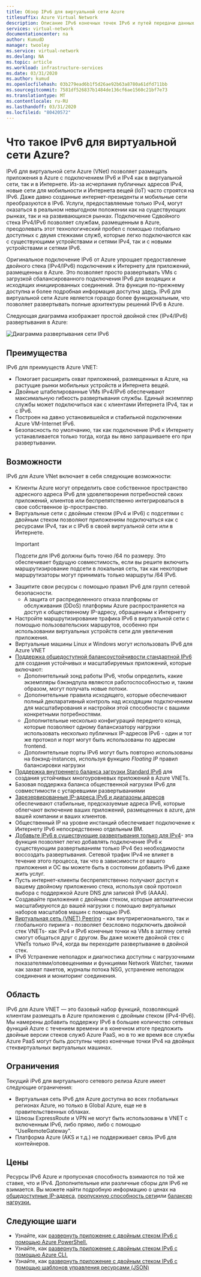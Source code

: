 ```yaml
---
title: Обзор IPv6 для виртуальной сети Azure
titlesuffix: Azure Virtual Network
description: Описание IPv6 конечных точек IPv6 и путей передачи данных в виртуальной сети Azure.
services: virtual-network
documentationcenter: na
author: KumudD
manager: twooley
ms.service: virtual-network
ms.devlang: NA
ms.topic: article
ms.workload: infrastructure-services
ms.date: 03/31/2020
ms.author: kumud
ms.openlocfilehash: 03b279ead6b1f5d26ae92b63a8780a61dfd711bb
ms.sourcegitcommit: 7581df526837b1484de136cf6ae1560c21bf7e73
ms.translationtype: MT
ms.contentlocale: ru-RU
ms.lasthandoff: 03/31/2020
ms.locfileid: "80420572"
---
```

# <a name="what-is-ipv6-for-azure-virtual-network"></a>Что такое IPv6 для виртуальной сети Azure?

IPv6 для виртуальной сети Azure (VNet) позволяет размещать приложения в Azure с подключением IPv6 и IPv4 как в виртуальной сети, так и в Интернете. Из-за исчерпания публичных адресов IPv4, новые сети для мобильности и Интернета вещей (IoT) часто строятся на IPv6. Даже давно созданные интернет-президенты и мобильные сети преобразуются в IPv6. Услуги, предоставляемые только IPv4, могут оказаться в реальном невыгодном положении как на существующих рынках, так и на развивающихся рынках. Подключение Сдвойного стека IPv4/IPv6 позволяет службам, размещенным в Azure, преодолевать этот технологический пробел с помощью глобально доступных с двумя стежками служб, которые легко подключаются как с существующими устройствами и сетями IPv4, так и с новыми устройствами и сетями IPv6.

Оригинальное подключение IPv6 от Azure упрощает предоставление двойного стека (IPv4/IPv6) подключения к Интернету для приложений, размещенных в Azure. Это позволяет просто развертывать VMs с загрузкой сбалансированного подключения IPv6 для входящих и исходящих инициированных соединений. Эта функция по-прежнему доступна и более подробная информация доступна [здесь](../load-balancer/load-balancer-ipv6-overview.md).
IPv6 для виртуальной сети Azure является гораздо более функциональным, что позволяет развертывать полные архитектуры решений IPv6 в Azure.


Следующая диаграмма изображает простой двойной стек (IPv4/IPv6) развертывания в Azure:

![Диаграмма развертывания сети IPv6](./media/ipv6-support-overview/ipv6-sample-diagram.png)

## <a name="benefits"></a>Преимущества

IPv6 для преимуществ Azure VNET:

- Помогает расширить охват приложений, размещенных в Azure, на растущие рынки мобильных устройств и Интернета вещей.
- Двойные штабелированные VMs IPv4/IPv6 обеспечивают максимальную гибкость развертывания службы. Единый экземпляр службы может подключиться как с клиентами Интернета IPv4, так и с IPv6.
- Построен на давно установившейся и стабильной подключении Azure VM-Internet IPv6.
- Безопасность по умолчанию, так как подключение IPv6 к Интернету устанавливается только тогда, когда вы явно запрашиваете его при развертывании.

## <a name="capabilities"></a>Возможности

IPv6 для Azure VNet включает в себя следующие возможности:

- Клиенты Azure могут определить свое собственное пространство адресного адреса IPv6 для удовлетворения потребностей своих приложений, клиентов или беспрепятственно интегрироваться в свое собственное ip-пространство.
- Виртуальные сети с двойным стеком (IPv4 и IPv6) с подсетями с двойным стеком позволяют приложениям подключаться как с ресурсами IPv4, так и с IPv6 в своей виртуальной сети или в Интернете.
    > [!IMPORTANT]
    > Подсети для IPv6 должны быть точно /64 по размеру.  Это обеспечивает будущую совместимость, если вы решите включить маршрутизирование подсети в локальная сеть, так как некоторые маршрутизаторы могут принимать только маршруты /64 IPv6.  
- Защитите свои ресурсы с помощью правил IPv6 для групп сетевой безопасности.
    - А защита от распределенного отказа платформы от обслуживания (DDoS) платформы Azure распространяется на доступ к общественному IP-адресу, обращенным к Интернету
- Настройте маршрутизирование трафика IPv6 в виртуальной сети с помощью пользовательских маршрутов, особенно при использовании виртуальных устройств сети для увеличения приложения.
- Виртуальные машины Linux и Windows могут использовать IPv6 для Azure VNET
- [Поддержка общедоступной балансоустойчивости стандартной IPv6](virtual-network-ipv4-ipv6-dual-stack-standard-load-balancer-powershell.md) для создания устойчивых и масштабируемых приложений, которые включают:
    - Дополнительный зонд работы IPv6, чтобы определить, какие экземпляры бэкэндпула являются работоспособностью и, таким образом, могут получать новые потоки.
    - Дополнительные правила исходящего, которые обеспечивают полный декларативный контроль над исходящим подключением для масштабирования и настройки этой способности с вашими конкретными потребностями.
    - Дополнительные несколько конфигураций переднего конца, которые позволяют одному балансизатору нагрузки использовать несколько публичных IP-адресов IPv6 - один и тот же протокол и порт могут быть использованы по адресам frontend.
    - Дополнительные порты IPv6 могут быть повторно использованы на бэкэнд-instances, используя функцию *Floating IP* правил балансировки нагрузки 
- [Поддержка внутреннего баланса загрузки Standard IPv6](ipv6-dual-stack-standard-internal-load-balancer-powershell.md) для создания устойчивых многоуровневых приложений в Azure VNETs.  
- Базовая поддержка баланса общественной нагрузки IPv6 для совместимости с устаревшими развертываниями
- [Зарезервированные IP-адреса IPv6 и диапазоны адресов](ipv6-public-ip-address-prefix.md) обеспечивают стабильные, предсказуемые адреса IPv6, которые облегчают включение ваших приложений, размещенных в azure, для вашей компании и ваших клиентов.
- Общественный IP на уровне инстанций обеспечивает подключение к Интернету IPv6 непосредственно отдельным ВМ.
- [Добавьте IPv6 в существующие развертывания только для IPv4](ipv6-add-to-existing-vnet-powershell.md)- эта функция позволяет легко добавлять подключение IPv6 к существующим развертываниям только IPv4 без необходимости воссоздать развертывания.  Сетевой трафик IPv4 не влияет в течение этого процесса, так что в зависимости от вашего приложения и ОС вы можете быть в состоянии добавить IPv6 даже жить услуг.    
- Пусть интернет-клиенты беспрепятственно получают доступ к вашему двойному приложению стека, используя свой протокол выбора с поддержкой Azure DNS для записей IPv6 (AAAA). 
- Создавайте приложения с двойным стеком, которые автоматически масштабируются до вашей нагрузки с помощью виртуальных наборов масштабов машин с помощью IPv6.
- [Виртуальная сеть (VNET) Peering](virtual-network-peering-overview.md) - как внутрирегионального, так и глобального пиринга - позволяет безсловно подключить двойной стек VNETs- как IPv4 и IPv6 конечные точки на VMs в загляну сетей смогут общаться друг с другом. Вы даже можете двойной стек с VNeTs только IPv4, когда вы переходите развертывание в двойной стек. 
- IPv6 Устранение неполадок и диагностика доступны с нагрузочными показателями/оповещениями и функциями Network Watcher, такими как захват пакетов, журналы потока NSG, устранение неполадок соединения и мониторинг соединения.   

## <a name="scope"></a>Область
IPv6 для Azure VNET — это базовый набор функций, позволяющий клиентам размещать в Azure приложения с двойным стеком (IPv4-IPv6).  Мы намерены добавить поддержку IPv6 в большее количество сетевых функций Azure с течением времени и в конечном итоге предложить двойные версии стеков служб Azure PaaS, но в то же время все службы Azure PaaS могут быть доступны через конечные точки IPv4 на двойных стеквиртуальных виртуальных машинах.   

## <a name="limitations"></a>Ограничения
Текущий iPv6 для виртуального сетевого релиза Azure имеет следующие ограничения:
- Виртуальная сеть IPv6 для Azure доступна во всех глобальных регионах Azure, но только в Global Azure, еще не в правительственных облаках.
- Шлюзы ExpressRoute и VPN не могут быть использованы в VNET с включенным IPv6, либо прямо, либо с помощью "UseRemoteGateway". 
- Платформа Azure (AKS и т.д.) не поддерживает связь IPv6 для контейнеров.  

## <a name="pricing"></a>Цены

Ресурсы IPv6 Azure и пропускная способность взимаются по той же ставке, что и IPv4. Дополнительные или различные сборы для IPv6 не взимается. Вы можете найти подробную информацию о ценах на [общедоступные IP-адреса,](https://azure.microsoft.com/pricing/details/ip-addresses/) [пропускную способность сети](https://azure.microsoft.com/pricing/details/bandwidth/)или [балансер нагрузки.](https://azure.microsoft.com/pricing/details/load-balancer/)

## <a name="next-steps"></a>Следующие шаги

- Узнайте, как [развернуть приложение с двойным стеком IPv6 с помощью Azure PowerShell.](virtual-network-ipv4-ipv6-dual-stack-standard-load-balancer-powershell.md)
- Узнайте, как [развернуть приложение с двойным стеком IPv6 с помощью Azure CLI.](virtual-network-ipv4-ipv6-dual-stack-standard-load-balancer-cli.md)
- Узнайте, как [развернуть приложение с двойным стеком IPv6 с помощью шаблонов управления ресурсами (JSON)](ipv6-configure-standard-load-balancer-template-json.md)
